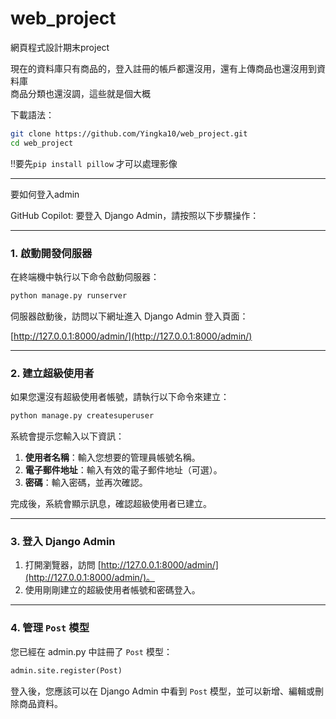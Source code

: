 # web_project
網頁程式設計期末project

現在的資料庫只有商品的，登入註冊的帳戶都還沒用，還有上傳商品也還沒用到資料庫  
商品分類也還沒調，這些就是個大概
  
下載語法：
```bash
git clone https://github.com/Yingka10/web_project.git
cd web_project
```
!!要先`pip install pillow`  才可以處理影像

---
要如何登入admin

GitHub Copilot: 要登入 Django Admin，請按照以下步驟操作：

---

### 1. **啟動開發伺服器**
在終端機中執行以下命令啟動伺服器：

```bash
python manage.py runserver
```

伺服器啟動後，訪問以下網址進入 Django Admin 登入頁面：

[http://127.0.0.1:8000/admin/](http://127.0.0.1:8000/admin/)

---

### 2. **建立超級使用者**
如果您還沒有超級使用者帳號，請執行以下命令來建立：

```bash
python manage.py createsuperuser
```

系統會提示您輸入以下資訊：

1. **使用者名稱**：輸入您想要的管理員帳號名稱。
2. **電子郵件地址**：輸入有效的電子郵件地址（可選）。
3. **密碼**：輸入密碼，並再次確認。

完成後，系統會顯示訊息，確認超級使用者已建立。

---

### 3. **登入 Django Admin**
1. 打開瀏覽器，訪問 [http://127.0.0.1:8000/admin/](http://127.0.0.1:8000/admin/)。
2. 使用剛剛建立的超級使用者帳號和密碼登入。

---

### 4. **管理 `Post` 模型**
您已經在 admin.py 中註冊了 `Post` 模型：

```python
admin.site.register(Post)
```

登入後，您應該可以在 Django Admin 中看到 `Post` 模型，並可以新增、編輯或刪除商品資料。

